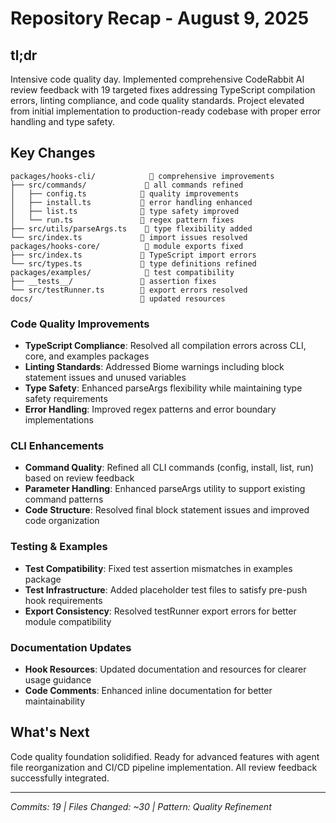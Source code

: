 # Repository Recap - August 9, 2025

## tl;dr

Intensive code quality day. Implemented comprehensive CodeRabbit AI review feedback with 19 targeted fixes addressing TypeScript compilation errors, linting compliance, and code quality standards. Project elevated from initial implementation to production-ready codebase with proper error handling and type safety.

## Key Changes

```
packages/hooks-cli/            🔧 comprehensive improvements
├── src/commands/             🔧 all commands refined
│   ├── config.ts            🔧 quality improvements
│   ├── install.ts           🔧 error handling enhanced
│   ├── list.ts              🔧 type safety improved
│   └── run.ts               🔧 regex pattern fixes
├── src/utils/parseArgs.ts    🔧 type flexibility added
└── src/index.ts             🔧 import issues resolved
packages/hooks-core/          🔧 module exports fixed
├── src/index.ts             🔧 TypeScript import errors
└── src/types.ts             🔧 type definitions refined
packages/examples/            🔧 test compatibility
├── __tests__/               🔧 assertion fixes
└── src/testRunner.ts        🔧 export errors resolved
docs/                        🔧 updated resources
```

### Code Quality Improvements

- **TypeScript Compliance**: Resolved all compilation errors across CLI, core, and examples packages
- **Linting Standards**: Addressed Biome warnings including block statement issues and unused variables
- **Type Safety**: Enhanced parseArgs flexibility while maintaining type safety requirements
- **Error Handling**: Improved regex patterns and error boundary implementations

### CLI Enhancements

- **Command Quality**: Refined all CLI commands (config, install, list, run) based on review feedback
- **Parameter Handling**: Enhanced parseArgs utility to support existing command patterns
- **Code Structure**: Resolved final block statement issues and improved code organization

### Testing & Examples

- **Test Compatibility**: Fixed test assertion mismatches in examples package
- **Test Infrastructure**: Added placeholder test files to satisfy pre-push hook requirements
- **Export Consistency**: Resolved testRunner export errors for better module compatibility

### Documentation Updates

- **Hook Resources**: Updated documentation and resources for clearer usage guidance
- **Code Comments**: Enhanced inline documentation for better maintainability

## What's Next

Code quality foundation solidified. Ready for advanced features with agent file reorganization and CI/CD pipeline implementation. All review feedback successfully integrated.

---

_Commits: 19 | Files Changed: ~30 | Pattern: Quality Refinement_
